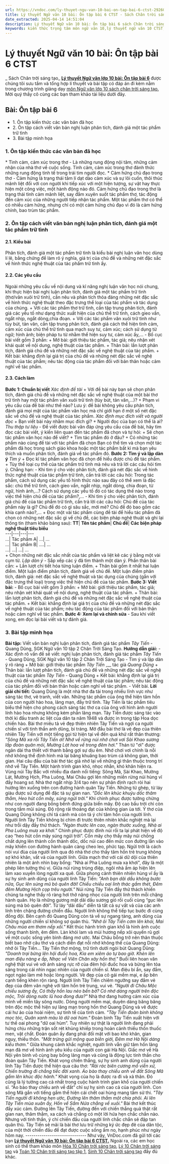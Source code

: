```yaml
---
url: https://vndoc.com/ly-thuyet-ngu-van-10-bai-on-tap-bai-6-ctst-292607
title: Lý thuyết Ngữ văn 10 bài: Ôn tập bài 6 CTST - Sách Chân trời sáng tạo - VnDoc.com
date_extracted: 2025-04-14 14:51:04
description: Lý thuyết Ngữ văn 10 bài: Ôn tập bài 6 sách Chân trời sáng tạo được VnDoc sưu tầm và giới thiệu  để tham khảo chuẩn bị cho bài giảng học kì mới sắp tới đây của mình.
keywords: kiến thức trọng tâm môn ngữ văn 10,lý thuyết ngữ văn 10 CTST,ngữ văn lớp 10,ôn tập lý thuyết văn lớp 10,lý thuyết môn ngữ văn 10,lý thuyết văn 10 CTST,Lý thuyết môn ngữ văn 10 bài Ôn tập bài 6,Ôn tập bài 6,trắc nghiệm ngữ văn 10 CTST,văn 10 chân trời sáng tạo
---
```


# Lý thuyết Ngữ văn 10 bài: Ôn tập bài 6 CTST
 _ Sách Chân trời sáng tạo_
**[Lý thuyết Ngữ văn lớp 10 bài: Ôn tập bài 6](<https://vndoc.com/ly-thuyet-ngu-van-10-bai-on-tap-bai-6-ctst-292607>)** được chúng tôi sưu tầm và tổng hợp lí thuyết và bài tập có đáp án đi kèm nằm trong chương trình giảng dạy [môn Ngữ văn lớp 10 sách chân trời sáng tạo. ](<https://vndoc.com/ngu-van-10-chan-troi-sang-tao-tap1>)Mời quý thầy cô cùng các bạn tham khảo tài liệu dưới đây.
## Bài: Ôn tập bài 6
  * 1\. Ôn tập kiến thức các văn bản đã học
  * 2\. Ôn tập cách viết văn bản nghị luận phân tích, đánh giá một tác phẩm trữ tình
  * 3\. Bài tập minh họa

### **1\. Ôn tập kiến thức các văn bản đã học**
\* Tình cảm, cảm xúc trong thơ
\- Là những rung động nội tâm, những cảm nhận của nhà thơ về cuộc sống. Tình cảm, cảm xúc trong thơ đánh thức những rung động tinh tế trong trái tim người đọc.
\* Cảm hứng chủ đạo trong thơ
\- Cảm hứng là trạng thái tâm lí dạt dào cảm xúc và sự lôi cuốn, thôi thúc mãnh liệt đối với con người khi tiếp xúc với một hiện tượng, sự vật hay thực hiện một công việc, một hành động nào đó. Cảm hứng chủ đạo trong thơ là trạng thái tình cảm mãnh liệt, say đắm xuyên suốt tác phẩm thơ, tác động đến cảm xúc của những người tiếp nhận tác phẩm. Một tác phẩm thơ có thể có nhiều cảm hứng, nhưng chỉ có một cảm hứng chủ đạo vì đó là cảm hứng chính, bao trùm tác phẩm.
### **2\. Ôn tập cách viết văn bản nghị luận phân tích, đánh giá một tác phẩm trữ tình**
#### **2.1. Kiểu bài**
Phân tích, đánh giá một tác phẩm trữ tình là kiểu bài nghị luận văn học dùng lí lẽ, bằng chứng để làm rõ ý nghĩa, giá trị của chủ đề và những nét đặc sắc về hình thức nghệ thuật của tác phẩm trữ tình ấy.
#### **2.2. Các yêu cầu**
Ngoài những yêu cầu về nội dung và kĩ năng nghị luận văn học nói chung, khi thực hiện bài nghị luận phân tích, đánh giá một tác phẩm trữ tình \(thơ/văn xuôi trữ tình\), cần nêu và phân tích thỏa đáng những nét đặc sắc về hình thức nghệ thuật theo đặc trưng thể loại của tác phẩm và tác dụng của chúng.
\+ Với các tác phẩm thơ trữ tình, cần tập trung phân tích, đánh giá các yếu tố như dạng thức xuất hiện của chủ thể trữ tình, cách gieo vần, ngắt nhịp, ngắt dòng,chia đoạn.
\+ Với các tác phẩm văn xuôi trữ tình như tùy bút, tản văn, cần tập trung phân tích, đánh giá cách thể hiện tình cảm, cảm xúc của chủ thể trữ tình qua mạch suy tư, cảm xúc; cách sử dụng từ ngữ; hình ảnh; biện pháp tu từ nhằm thể hiện suy tư, cảm xúc ấy,...
\- Bố cục bài viết gồm 3 phần:
\+ Mở bài: giới thiệu tác phẩm, tác giả; nêu nhận xét khái quát về nội dung, nghệ thuật của tác phẩm.
\+ Thân bài: lần lượt phân tích, đánh giá chủ đề và những nét đặc sắc về nghệ thuật của tác phẩm.
\+ Kết bài: khẳng định lại giá trị của chủ đề và những nét đặc sắc về nghệ thuật của tác phẩm; nêu tác động của tác phẩm đối với bản thân hoặc cảm nghĩ về tác phẩm.
#### **2.3. Cách làm**
**Bước 1: Chuẩn bị viết**
 _Xác định đề tài_
\+ Với đề bài này bạn sẽ chọn phân tích, đánh giá chủ đề và những nét đặc sắc về nghệ thuật của một bài thơ trữ tình hay một tác phẩm văn xuôi trữ tình \(tùy bút, tản văn,...\)?
\+ Phạm vi yêu cầu của đề bài như thế nào?
Lưu ý: đề bài không yêu cầu phân tích, đánh giá mọi mặt của tác phẩm văn học mà chỉ giới hạn ở một số nét đặc sắc về chủ đề và nghệ thuật của tác phẩm.
_Xác định mục đích viết và người đọc_
\+ Bạn viết bài này nhằm mục đích gì?
\+ Người đọc của bạn có thể là ai?
_Thu thập tư liệu_
\- Để viết được bài văn đáp ứng yêu cầu của đề bài, hãy tìm đọc các bài viết, ý kiến liên quan đến tác phẩm đã chọn và tự hỏi:
\+ Sẽ chọn tác phẩm văn học nào để viết?
\+ Tìm tác phẩm đó ở đâu?
\+ Có những tác phẩm nào cùng đề tài với tác phẩm đã chọn
Bạn có thể tìm và chọn một tác phẩm đã học trong  sách giáo khoa hoặc một tác phẩm bất kì mà bạn yêu thích và muốn phân tích, đánh giá về tác phẩm đó.
**Bước 2: Tìm ý và lập dàn ý**
 _Tìm ý_
\+ Đọc kĩ tác phẩm văn học đã chọn để hiểu được chủ đề tác phẩm.
\+ Tùy thể loại cụ thể của tác phẩm trữ tình mà nêu và trả lời các câu hỏi tìm ý.
Chẳng hạn:
\- Khi tìm ý cho việc phân tích, đánh giá nét đặc sắc về hình thức nghệ thuật của tác phẩm trữ tình, cần trả lời các câu hỏi: Trong tác phẩm, cách sử dụng các yếu tố hình thức nào sau đây có thể xem là đặc sắc: chủ thể trữ tình, cách gieo vần, ngắt nhịp, ngắt dòng, chia đoạn, từ ngữ, hình ảnh,...? Cách sử dụng các yếu tố đó có tác dụng thế nào trong việc thể hiện chủ đề của tác phẩm?,...
\- Khi tìm ý cho việc phân tích, đánh giá chủ đề của tác phẩm trữ tình, cần trả lời các câu hỏi: Chủ đề của tác phẩm này là gì? Chủ đề đó có gì sâu sắc, mới mẻ? Chủ đề đó bao gồm các khía cạnh nào?,...
\+ Đọc một vài tác phẩm cùng đề tài để hiểu tác phẩm đã chọn có những nét đặc sắc gì về chủ đề, các biện pháp nghệ thuật và ghi lại thông tin \(tham khảo bảng sau\):
**TT**| **Tên tác phẩm**| **Chủ đề**| **Các biện pháp nghệ thuật tiêu biểu**  
---|---|---|---  
...| Tác phẩm A| ...| ...  
...| Tác phẩm B| ....| ...  
...| ...| ...| ...  
\+ Chọn những nét đặc sắc nhất của tác phẩm và liệt kê các ý bằng một vài cụm từ.
_Lập dàn ý_
\- Sắp xếp các ý đã tìm thành một dàn ý. Phần thân bài cần:
\+ Lần lượt chi tiết hóa từng luận điểm.
\+ Thân bài gồm ít nhất hai luận điểm. Một luận điểm phân tích, đánh giá về chủ đề. Một luận điểm phân tích, đánh giá: nét đặc sắc về nghệ thuật và tác dụng của chúng \(gắn với đặc trưng thể loại\) trong việc thể hiện chủ đề của tác phẩm.
**Bước 3: Viết bài:**
\- Bố cục bài viết gồm 3 phần:
\+ Mở bài: giới thiệu tác phẩm, tác giả; nêu nhận xét khái quát về nội dung, nghệ thuật của tác phẩm.
\+ Thân bài: lần lượt phân tích, đánh giá chủ đề và những nét đặc sắc về nghệ thuật của tác phẩm.
\+ Kết bài: khẳng định lại giá trị của chủ đề và những nét đặc sắc về nghệ thuật của tác phẩm; nêu tác động của tác phẩm đối với bản thân hoặc cảm nghĩ về tác phẩm.
**Bước 4: Xem lại và chỉnh sửa**
\- Sau khi viết xong, em đọc lại bài viết và tự đánh giá.
### **3\. Bài tập minh họa**
**Bài tập:** Viết văn bản nghị luận phân tích, đánh giá tác phẩm _Tây Tiến_ \- Quang Dũng, SGK Ngữ văn 10 tập 2 Chân Trời Sáng Tạo.
**Hướng dẫn giải:**
\- Xác định rõ vấn đề sẽ viết: nghị luận phân tích, đánh giá tác phẩm _Tây Tiến_ \- Quang Dũng, SGK Ngữ văn 10 tập 2 Chân Trời Sáng Tạo
\- Tìm ý và lập dàn ý rõ ràng
\+ Mở bài: giới thiệu tác phẩm _Tây Tiến_ ,__ tác giả _Quang Dũng_
\+ Thân bài: lần lượt phân tích, đánh giá chủ đề và những nét đặc sắc về nghệ thuật của tác phẩm _Tây Tiến_ \- Quang Dũng
\+ Kết bài: khẳng định lại giá trị của chủ đề và những nét đặc sắc về nghệ thuật của tác phẩm; nêu tác động của tác phẩm đối với bản thân hoặc cảm nghĩ về tác phẩm.
\- Viết bài.
**Lời giải chi tiết:**
Quang Dũng là một nhà thơ đa tài trong nhiều lĩnh vực như sáng tác thơ, vẽ tranh, viết văn. Những tác phẩm của ông thể hiện tâm hồn của con người hào hoa, lãng mạn, đầy trữ tình. Tây Tiến là tác phẩm tiêu biểu thể hiện cho phong cách sáng tác thơ ca của ông với hình ảnh người lính hào hoa nhưng không kém phần lãng mạn. Tây Tiến được sáng tác vào thời kì đấu tranh ác liệt của dân ta năm 1948 và được in trong tập Hoa dọc chiến hào. Bài thơ miêu tả vẻ đẹp thiên nhiên Tây Tiến và ngợi ca người chiến sĩ với tinh thần anh dũng, bi tráng.
Mở đầu bài thơ là vẻ đẹp của thiên nhiên Tây Tiến với một tiếng gọi từ hiện tại về đến quá khứ rất thân thương:
_"Sông Mã xa rồi Tây Tiến ơi\!_
_Nhớ về rừng núi nhớ chơi vơi_
 _Sài Khao sương lấp đoàn quân mỏi,_
_Mường Lát hoa về trong đêm hơi."_
Thán từ "ơi" được ngân dài tha thiết với thanh bằng gợi sự dịu êm. Nhớ chơi vơi chính là nỗi nhớ không thể định hình mà lại bâng khuâng bao trùm cả không gian, thời gian. Hai câu đầu của bài thơ tác giả nhớ lại về những gì thân thuộc trong trí nhớ về Tây Tiến. Một hành trình gian khó, nhọc nhằn, khó khăn hiện ra. Vùng núi Tây Bắc với nhiều địa danh nổi tiếng: Sông Mã, Sài Khao, Mường Lát, Mường Hịch, Pha Luông, Mai Châu gợi lên những miền rừng núi hùng vĩ đầy hoang sơ. Nhà thơ ngắt nhịp 3/4 tạo nên sự phân định rạch ròi hai hướng lên xuống trên con đường hành quân Tây Tiến. Những từ ghép, từ láy giàu được sử dụng để đặc tả sự gian nan.
_"Dốc lên khúc khuỷu dốc thăm thẳm,_
_Heo hút cồn mây, súng ngửi trời."_
Khi chinh phục được tưởng chừng như con người đang bồng bềnh đứng giữa biển mây. Độ cao bầu trời chỉ còn trong tầm mũi súng. Độ rộng rãi thoáng đạt của không gian ùa tới. Ý thơ của Quang Dũng không chỉ tả cảnh mà còn tả ý chí tâm hồn của người lính. Người lính Tây Tiến không bị chìm đi trước thiên nhiên khắc nghiệt mà lại như trỗi dậy đầy thử thách.
_"Ngàn thước lên cao, ngàn thước xuống,_
_Nhà ai Pha Luông mưa xa khơi."_
Chinh phục được đỉnh núi rồi ta lại phát hiện về độ cao “heo hút cồn mây súng ngửi trời”. Cồn mây cho thấy mây núi chồng chất dựng lên thành cồn thành dốc, dốc núi cao đến mức con đường lẫn vào mây khiến con đường hành quân càng cheo leo, phức tạp. Ngửi trời là cách nói vui đùa của người lính qua đó nhà thơ cho thấy tâm hồn trẻ trung không sợ khó khăn, vất vả của người lính. Giữa mạch thơ với cái dữ dội của thiên nhiên là một ánh nhìn bay bổng: "Nhà ai Pha Luông mưa xa khơi", đây là một phép liên tưởng thú vị. Giữa núi rừng trùng điệp, ngôi nhà ấm áp hiện lên làm xao xuyến lòng người xa quê.
Giữa phong cảnh thiên nhiên hùng vĩ ấy là sự hy sinh anh dũng của người lính Tây Tiến:
_"Anh bạn dãi dầu không bước nữa,_
_Gục lên súng mũ bỏ quên đời\!_
_Chiều chiều oai linh thác gầm thét,_
_Đêm đêm Mường Hịch cọp trêu người."_
Núi rừng Tây Tiến đầy thử thách khiến chúng ta nghe thấy rõ ràng hơi thở nặng nhọc của người lính trên mỗi chặng hành quân. Họ là những gương mặt dãi dầu sương gió rồi cuối cùng “gục lên súng mà bỏ quên đời”. Từ láy “dãi dầu” diễn tả tất cả sự vất vả của các anh lính trên chặng đường chiến đấu. Người lính không thể tiếp tục bước đi cùng đồng đội. Bên cạnh đó Quang Dũng còn tả về sự ngang tàng, anh dũng của những người chiến sĩ không sợ quân thù.
_"Nhớ ôi Tây Tiến cơm lên khói,_
_Mai Châu mùa em thơm nếp xôi."_
Kết thúc hành trình gian khổ là hình ảnh cuộc sống thanh bình, êm đềm. Làn khói lam và mùi hương nếp xôi quyến rũ gợi về một cuộc sống yên bình đáng mơ ước. Mai Châu bỗng trở nên thân thuộc biết bao nhờ câu thơ và cách diễn đạt nỗi nhớ không thể của Quang Dũng: nhớ ôi Tây Tiến...
Tây Tiến thơ mộng, trữ tình dưới ngòi bút Quang Dũng:
_"Doanh trại bừng lên hội đuốc hoa,_
_Kìa em xiêm áo tự bao giờ._
_Khèn lên man điệu nàng e ấp,_
_Nhạc về Viên Chăn xây hồn thơ."_
Buổi liên hoan văn nghệ thật vui vẻ với ánh sáng rực rỡ của đêm hội đuốc hoa và bừng lên tỏa sáng trong cái nhìn ngạc nhiên của người chiến sĩ. Man điệu bí ẩn, say đắm, ngọt ngào làm mê hoặc lòng người. Vẻ đẹp của cô gái mềm mại, e ấp bên cạnh tiếng khèn rộn ràng. Người lính Tây Tiến chiêm ngưỡng say đắm vẻ đẹp của đêm văn nghệ với tâm hồn trẻ trung, vui vẻ.
_"Người đi Châu Mộc chiều sương ấy,_
_Có thấy hồn lau nẻo bến bờ?_
_Có nhớ dáng người trên độc mộc,_
_Trôi dòng nước lũ hoa đong đưa?"_
Nhà thơ đang hướng cảm xúc của mình về miền tây sông nước. Dòng người mềm mại, duyên dáng băng băng trên độc mộc thể hiện sự lãng mạn trong hồn thơ Quang Dũng và vẽ được cái hư ảo của hoài niệm, sự tinh tế của tình cảm.
_"Tây Tiến đoàn binh không mọc tóc,_
_Quân xanh màu lá dữ oai hùm."_
Đoàn binh Tây Tiến xuất hiện với tư thế oai phong "dữ oai hùm”. Tuy nhiên sự thật là người lính đang phải hứng chịu những trận sốt rét khủng khiếp trong hoàn cảnh thiếu thốn thuốc men, vật chất. Đoàn quân ấy đang phải đối mặt với bao khó khăn, gian nguy, thiếu thốn.
_"Mắt trừng gửi mộng qua biên giới,_
_Đêm mơ Hà Nội dáng kiều thơm."_
Giữa khung cảnh khắc nghiệt, người lính vẫn giữ tâm hồn lãng mạn đã mơ về hình ảnh yêu kiều của người con gái Hà Nội. Giấc mơ về Hà Nội yên bình vô cùng bay bổng lãng mạn và cũng là động lực tinh thần cho đoàn quân Tây Tiến.
Khát vọng chiến thắng, sự hy sinh anh dũng của người lính Tây Tiến được thể hiện qua câu thơ:
_"Rải rác biên cương mồ viễn xứ,_
_Chiến trường đi chẳng tiếc đời xanh._
_Áo bào thay chiếu anh về đất_
 _Sông Mã gầm lên khúc độc hành."_
Khát vọng của họ là được ra đi và xả thân. Đó cũng là lý tưởng cao cả nhất trong cuộc hành trình gian khổ của người chiến sĩ. “Áo bào thay chiếu anh về đất” chỉ sự hy sinh cao cả của người lính. Con sông Mã gắn với tiếng gầm thể hiện cái chết oai hùng mang tầm sử thi.
_"Tây Tiến người đi không hẹn ước,_
_Đường lên thăm thẳm một chia phôi._
_Ai lên Tây Tiến mùa xuân ấy,_
_Hồn về Sầm Nứa chẳng về xuôi."_
Bài thơ kết thúc đầy xúc cảm. Đường lên Tây Tiến, đường đến với chiến thắng quả thật rất gian nan, thăm thẳm, xa cách và chẳng có một lời hứa hẹn chắc chắn nào. Nhưng với tinh thần, ý chí chiến đấu của người lính chắc chắn sẽ đập tan quân thù. Tây Tiến sẽ mãi là bài thơ lưu trữ những ký ức đẹp đẽ của dân tộc, của một thời chiến đấu để đạt được cuộc sống ấm no, hạnh phúc như ngày hôm nay.
_\------------------------------_
Như vậy, VnDoc.com đã gửi tới các bạn **[Lý thuyết Ngữ văn 10 bài: Ôn tập bài 6 CTST.](<https://vndoc.com/ly-thuyet-ngu-van-10-bai-on-tap-bai-6-ctst-292607>)** Ngoài ra, các em học sinh có thể tham khảo môn [Hóa 10 Chân trời sáng tạo](<https://vndoc.com/hoa-10-chan-troi-sang-tao>), [Lý 10 Chân trời sáng tạo](<https://vndoc.com/vat-ly-10-chan-troi-sang-tao>) và [Toán 10 Chân trời sáng tạo tập 1](<https://vndoc.com/toan-10-chan-troi-sang-tao-tap1>), [Sinh 10 Chân trời sáng tạo](<https://vndoc.com/sinh-hoc-10-chan-troi-sang-tao>) đầy đủ khác.
